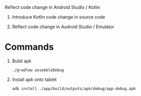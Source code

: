 Reflect code change in Android Studio / Kotlin

1. Introduce Kotlin code change in source code

2. Reflect code change in Audroid Studio / Emulator

# Commands


1. Build apk

    ``` shell
    ./gradlew assembleDebug
    ```
2. Install apk onto tablet

    ``` shell
    adb install ./app/build/outputs/apk/debug/app-debug.apk
    ```
